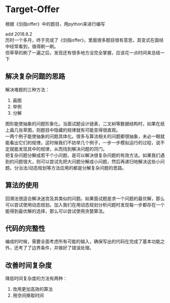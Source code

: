 # Target-Offer
根据《剑指offer》中的题目，用python来进行编写

add 2018.8.2  
历时一个多月，终于完成了《剑指offer》，里面很多题目很有意思，其变式在面经中经常看到，值得刷一刷。  
但草草的刷了一遍之后，发现还有很多地方没完全掌握，应该花一点时间来总结一下


## 解决复杂问题的思路
解决难题的三种方法：
1. 画图
2. 举例
3. 分解

图形能使抽象的问题形象化。当面试题设计链表，二叉树等数据结构时，如果在纸上画几张草图，则题目中隐藏的规律就有可能变得很直观。  
一两个例子能使抽象的问题具体化。很多与算法相关的问题都很抽象，未必一眼就能看出它们的规律。这时候我们不妨举几个例子，一步一步模拟运行的过程，说不定就能发现其中的规律，从而找到解决问题的窍门。  
把复杂问题分解成若干个小问题，是可以解决很复杂问题的有效方法。如果我们遇到的问题很大，则可以尝试先把大问题分解成小问题，然后再递归地解决这些小问题。分治法/动态规划等方法应用的都是分解复杂问题的思路。  

## 算法的使用
回溯法很适合解决迷宫及其类似的问题。如果面试题是求一个问题的最优解，那么可以尝试使用动态规划。加入我们在用动态规划分析问题时发现每一步都存在一个能得到最优解的选择，那么可以尝试使用贪婪算法。


## 代码的完整性
编成的时候，需要全面考虑所有可能的输入，确保写出的代码在完成了基本功能之外，还考了了边界条件，并做好了错误处理。

## 改善时间复杂度
降低时间复杂度的方法有两种：
1. 改用更加高效的算法
2. 用空间换取时间




